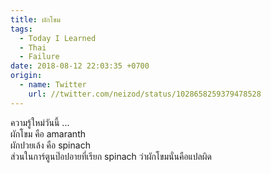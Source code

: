 ```yaml
---
title: ผักโขม
tags:
  - Today I Learned
  - Thai
  - Failure
date: 2018-08-12 22:03:35 +0700
origin:
  - name: Twitter
    url: //twitter.com/neizod/status/1028658259379478528
---
```


ความรู้ใหม่วันนี้ ...  
ผักโขม คือ amaranth  
ผักปวยเล้ง คือ spinach  
ส่วนในการ์ตูนป๊อปอายที่เรียก spinach ว่าผักโขมนั่นคือแปลผิด


